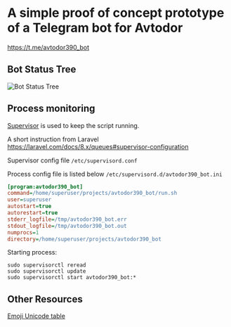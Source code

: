 # A simple proof of concept prototype of a Telegram bot for Avtodor

https://t.me/avtodor390_bot

## Bot Status Tree
![Bot Status Tree](http://www.plantuml.com/plantuml/proxy?src=https://raw.githubusercontent.com/rtmvnv/avtodor390_bot/master/bot_tree.puml)

## Process monitoring
[Supervisor](http://supervisord.org/) is used to keep the script running.

A short instruction from Laravel
https://laravel.com/docs/8.x/queues#supervisor-configuration

Supervisor config file `/etc/supervisord.conf`
 
Process config file is listed below `/etc/supervisord.d/avtodor390_bot.ini`
 
```ini
[program:avtodor390_bot]
command=/home/superuser/projects/avtodor390_bot/run.sh
user=superuser
autostart=true
autorestart=true
stderr_logfile=/tmp/avtodor390_bot.err
stdout_logfile=/tmp/avtodor390_bot.out
numprocs=1
directory=/home/superuser/projects/avtodor390_bot
```

Starting process:
```
sudo supervisorctl reread
sudo supervisorctl update
sudo supervisorctl start avtodor390_bot:*
```

## Other Resources
[Emoji Unicode table](https://www.unicode.org/emoji/charts/full-emoji-list.html)
